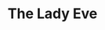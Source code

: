 ---
title: "The Lady Eve"
year: 1941
rating: 2.5
stars: "★★½"
rewatched: false
permalink: "the-lady-eve"
watched_on: 2023-11-04
---